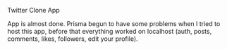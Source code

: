 Twitter Clone App

App is almost done. Prisma begun to have some problems when I tried to host this app, before that everything worked on localhost (auth, posts, comments, likes, followers, edit your profile).
